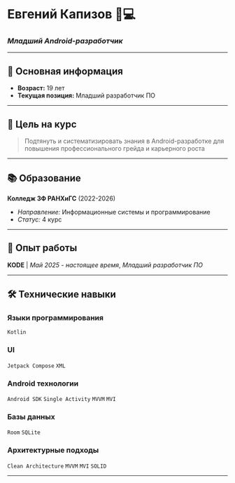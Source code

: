 # **Евгений Капизов** 👨💻
### *Младший Android-разработчик*

---

## 👤 **Основная информация**
- **Возраст:** 19 лет
- **Текущая позиция:** Младший разработчик ПО

---

## 🎯 **Цель на курс**
> Подтянуть и систематизировать знания в Android-разработке для повышения профессионального грейда и карьерного роста

---

## 📚 **Образование**
**Колледж ЗФ РАНХиГС** (2022-2026)
- *Направление:* Информационные системы и программирование  
- *Статус:* 4 курс

---

## 💼 **Опыт работы**
**KODE** | *Май 2025 - настоящее время*,
*Младший разработчик ПО*

---

## 🛠 **Технические навыки**

### **Языки программирования**
`Kotlin`

### **UI**
`Jetpack Compose` `XML`

### **Android технологии**
`Android SDK` `Single Activity` `MVVM` `MVI`

### **Базы данных**
`Room` `SQLite`

### **Архитектурные подходы**
`Clean Architecture` `MVVM` `MVI` `SOLID`

---
